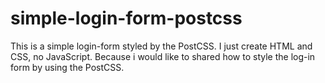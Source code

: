 # simple-login-form-postcss
This is a simple login-form styled by the PostCSS. I just create HTML and CSS, no JavaScript. Because i would like to shared how to style the log-in form by using the PostCSS.
